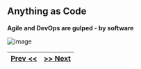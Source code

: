 ## Anything as Code
**Agile and DevOps are gulped - by software**

![image](https://github.com/kea-dev/dx-intro/assets/155492/f243f3a0-5ce4-459a-b3a7-540851cd9126)

| [Prev <<](./2.md) | [>> Next](./4.md)  | 
|:------:|:------:|
